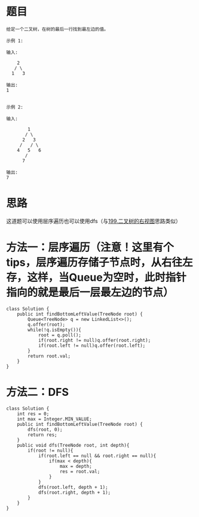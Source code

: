 # 题目
```
给定一个二叉树，在树的最后一行找到最左边的值。

示例 1:

输入:

    2
   / \
  1   3

输出:
1
 

示例 2:

输入:

        1
       / \
      2   3
     /   / \
    4   5   6
       /
      7

输出:
7
```
# 思路
这道题可以使用层序遍历也可以使用dfs（与[199.二叉树的右视图](https://github.com/B1D1ng/MyJava/blob/master/docs/leetcode/DFS/199.%E4%BA%8C%E5%8F%89%E6%A0%91%E7%9A%84%E5%8F%B3%E8%A7%86%E5%9B%BE.md)思路类似）
# 方法一：层序遍历（注意！这里有个tips，层序遍历存储子节点时，从右往左存，这样，当Queue为空时，此时指针指向的就是最后一层最左边的节点）
```
class Solution {
    public int findBottomLeftValue(TreeNode root) {
        Queue<TreeNode> q = new LinkedList<>();
        q.offer(root);
        while(!q.isEmpty()){
            root = q.poll();
            if(root.right != null)q.offer(root.right);
            if(root.left != null)q.offer(root.left);
        }
        return root.val;
    }
}
```
# 方法二：DFS
```
class Solution {
    int res = 0;
    int max = Integer.MIN_VALUE;
    public int findBottomLeftValue(TreeNode root) {
        dfs(root, 0);
        return res;
    }
    public void dfs(TreeNode root, int depth){
        if(root != null){
            if(root.left == null && root.right == null){
                if(max < depth){
                    max = depth;
                    res = root.val;
                }
            }
            dfs(root.left, depth + 1);
            dfs(root.right, depth + 1);
        }
    }
}
```
